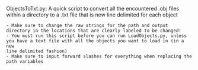 ObjectsToTxt.py: A quick script to convert all the encountered .obj files within a directory to a .txt file that is new line delimited for each object

    - Make sure to change the raw strings for the path and output directory in the locations that are clearly labeled to be changed! 
    - You must run this script before you can run LoadObjects.py, unless you have a text file with all the objects you want to load in (in a new
    line delimited fashion)
    - Make sure to input forward slashes for everything when replacing the path variables 
